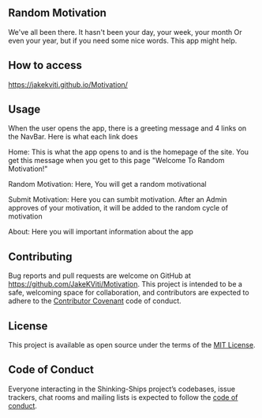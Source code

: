 ## Random Motivation
We've all been there. It hasn't been your day, your week, your month
Or even your year, but if you need some nice words. This app might help.

## How to access

https://jakekviti.github.io/Motivation/

## Usage 
When the user opens the app, there is a greeting message and 4 links on the NavBar. Here is what each link does

Home: This is what the app opens to and is the homepage of the site. You get this message when you get to this page "Welcome To Random Motivation!"

Random Motivation: Here, You will get a random motivational 

Submit Motivation: Here you can sumbit motivation. After an Admin approves of your motivation, it will be added to the random cycle of motivation

About: Here you will important information about the app

## Contributing

Bug reports and pull requests are welcome on GitHub at https://github.com/JakeKViti/Motivation. This project is intended to be a safe, welcoming space for collaboration, and contributors are expected to adhere to the [Contributor Covenant](http://contributor-covenant.org) code of conduct.

## License

This project is available as open source under the terms of the [MIT License](https://opensource.org/licenses/MIT).

## Code of Conduct

Everyone interacting in the Shinking-Ships project’s codebases, issue trackers, chat rooms and mailing lists is expected to follow the [code of conduct](https://www.contributor-covenant.org/).
